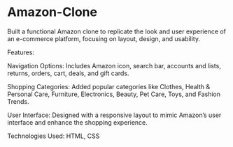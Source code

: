 # Amazon-Clone
Built a functional Amazon clone to replicate the look and user experience of an e-commerce platform, focusing on layout, design, and usability.

Features:

Navigation Options: Includes Amazon icon, search bar, accounts and lists, returns, orders, cart, deals, and gift cards.

Shopping Categories: Added popular categories like Clothes, Health & Personal Care, Furniture, Electronics, Beauty, Pet Care, Toys, and Fashion Trends.

User Interface: Designed with a responsive layout to mimic Amazon’s user interface and enhance the shopping experience.


Technologies Used: HTML, CSS
